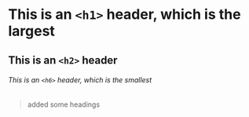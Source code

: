 # This is an `<h1>` header, which is the largest

## This is an `<h2>` header

###### This is an `<h6>` header, which is the smallest



























>added some headings
